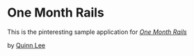 # One Month Rails

This is the pinteresting sample application for 
[*One Month Rails*](http://onemonthrails.com)

by [Quinn Lee](http://onemonthrails.com)